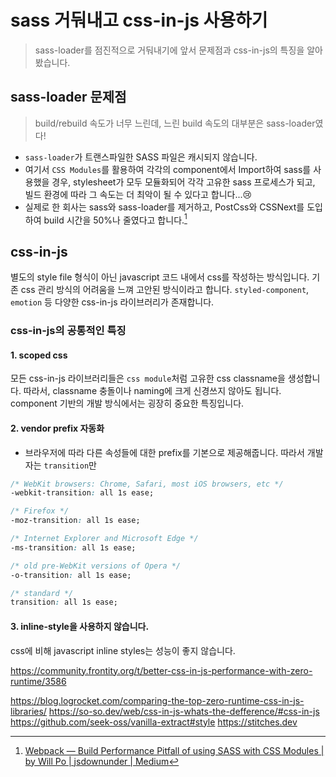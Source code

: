 # sass 거둬내고 css-in-js 사용하기

> sass-loader를 점진적으로 거둬내기에 앞서 문제점과 css-in-js의 특징을 알아 봤습니다.

## sass-loader 문제점

> build/rebuild 속도가 너무 느린데, 느린 build 속도의 대부분은 sass-loader였다!

- `sass-loader`가 트랜스파일한 SASS 파일은 캐시되지 않습니다.
- 여기서 `CSS Modules`를 활용하여 각각의 component에서 Import하여 sass를 사용했을 경우, stylesheet가 모두 모듈화되어 각각 고유한 sass 프로세스가 되고, 빌드 환경에 따라 그 속도는 더 최악이 될 수 있다고 합니다...😢
- 실제로 한 회사는 sass와 sass-loader를 제거하고, PostCss와 CSSNext를 도입하여 build 시간을 50%나 줄였다고 합니다.[^1]

## css-in-js

별도의 style file 형식이 아닌 javascript 코드 내에서 css를 작성하는 방식입니다.
기존 css 관리 방식의 어려움을 느껴 고안된 방식이라고 합니다.
`styled-component`, `emotion` 등 다양한 css-in-js 라이브러리가 존재합니다.

### css-in-js의 공통적인 특징

#### 1. scoped css

모든 css-in-js 라이브러리들은 `css module`처럼 고유한 css classname을 생성합니다.
따라서, classname 충돌이나 naming에 크게 신경쓰지 않아도 됩니다.
component 기반의 개발 방식에서는 굉장히 중요한 특징입니다.

#### 2. vendor prefix 자동화

- 브라우저에 따라 다른 속성들에 대한 prefix를 기본으로 제공해줍니다. 따라서 개발자는 `transition`만

```css
/* WebKit browsers: Chrome, Safari, most iOS browsers, etc */
-webkit-transition: all 1s ease;

/* Firefox */
-moz-transition: all 1s ease;

/* Internet Explorer and Microsoft Edge */
-ms-transition: all 1s ease;

/* old pre-WebKit versions of Opera */
-o-transition: all 1s ease;

/* standard */
transition: all 1s ease;
```

#### 3. inline-style을 사용하지 않습니다.

css에 비해 javascript inline styles는 성능이 좋지 않습니다.

https://community.frontity.org/t/better-css-in-js-performance-with-zero-runtime/3586

https://blog.logrocket.com/comparing-the-top-zero-runtime-css-in-js-libraries/
https://so-so.dev/web/css-in-js-whats-the-defference/#css-in-js
https://github.com/seek-oss/vanilla-extract#style
https://stitches.dev

[^1]: [Webpack — Build Performance Pitfall of using SASS with CSS Modules | by Will Po | jsdownunder | Medium](https://medium.com/jsdownunder/webpack-build-performance-pitfall-of-using-sass-with-css-modules-ba32f89efdcb)
